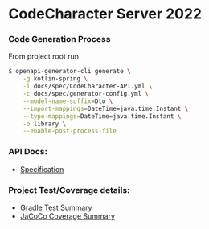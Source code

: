 # CodeCharacter Server 2022

### Code Generation Process

From project root run

```sh
$ openapi-generator-cli generate \
    -g kotlin-spring \
    -i docs/spec/CodeCharacter-API.yml \
    -c docs/spec/generator-config.yml \
    --model-name-suffix=Dto \
    --import-mappings=DateTime=java.time.Instant \
    --type-mappings=DateTime=java.time.Instant \
    -o library \
    --enable-post-process-file
```

### API Docs:

- [Specification](spec/index.html)

### Project Test/Coverage details:

- [Gradle Test Summary](test/index.html)
- [JaCoCo Coverage Summary](coverage/index.html)
